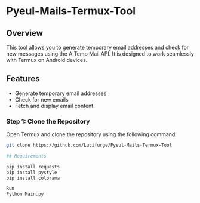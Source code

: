 # Pyeul-Mails-Termux-Tool

## Overview
This tool allows you to generate temporary email addresses and check for new messages using the A Temp Mail API. It is designed to work seamlessly with Termux on Android devices.

## Features
- Generate temporary email addresses
- Check for new emails
- Fetch and display email content
### Step 1: Clone the Repository
Open Termux and clone the repository using the following command:
```sh
git clone https://github.com/Lucifurge/Pyeul-Mails-Termux-Tool

## Requirements

pip install requests
pip install pystyle
pip install colorama

Run 
Python Main.py
